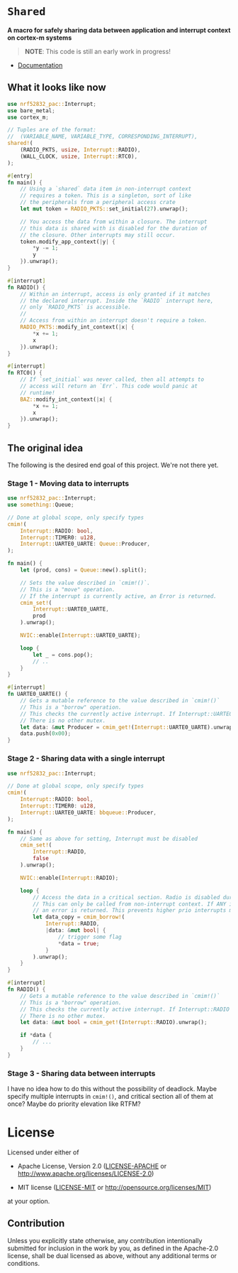 # `Shared`

**A macro for safely sharing data between application and interrupt context on cortex-m systems**

> **NOTE**: This code is still an early work in progress!

* [Documentation](https://docs.rs/uhr)

## What it looks like now

```rust
use nrf52832_pac::Interrupt;
use bare_metal;
use cortex_m;

// Tuples are of the format:
//  (VARIABLE_NAME, VARIABLE_TYPE, CORRESPONDING_INTERRUPT),
shared!(
    (RADIO_PKTS, usize, Interrupt::RADIO),
    (WALL_CLOCK, usize, Interrupt::RTC0),
);

#[entry]
fn main() {
    // Using a `shared` data item in non-interrupt context
    // requires a token. This is a singleton, sort of like
    // the peripherals from a peripheral access crate
    let mut token = RADIO_PKTS::set_initial(27).unwrap();

    // You access the data from within a closure. The interrupt
    // this data is shared with is disabled for the duration of
    // the closure. Other interrupts may still occur.
    token.modify_app_context(|y| {
        *y -= 1;
        y
    }).unwrap();
}

#[interrupt]
fn RADIO() {
    // Within an interrupt, access is only granted if it matches
    // the declared interrupt. Inside the `RADIO` interrupt here,
    // only `RADIO_PKTS` is accessible.
    //
    // Access from within an interrupt doesn't require a token.
    RADIO_PKTS::modify_int_context(|x| {
        *x += 1;
        x
    }).unwrap();
}

#[interrupt]
fn RTC0() {
    // If `set_initial` was never called, then all attempts to
    // access will return an `Err`. This code would panic at
    // runtime!
    BAZ::modify_int_context(|x| {
        *x += 1;
        x
    }).unwrap();
}
```

## The original idea

The following is the desired end goal of this project. We're not there yet.

### Stage 1 - Moving data to interrupts

```rust
use nrf52832_pac::Interrupt;
use something::Queue;

// Done at global scope, only specify types
cmim!(
    Interrupt::RADIO: bool,
    Interrupt::TIMER0: u128,
    Interrupt::UARTE0_UARTE: Queue::Producer,
);

fn main() {
    let (prod, cons) = Queue::new().split();

    // Sets the value described in `cmim!()`.
    // This is a "move" operation.
    // If the interrupt is currently active, an Error is returned.
    cmim_set!(
        Interrupt::UARTE0_UARTE,
        prod
    ).unwrap();

    NVIC::enable(Interrupt::UARTE0_UARTE);

    loop {
        let _ = cons.pop();
        // ..
    }
}

#[interrupt]
fn UARTE0_UARTE() {
    // Gets a mutable reference to the value described in `cmim!()`
    // This is a "borrow" operation.
    // This checks the currently active interrupt. If Interrupt::UARTE0_UARTE is not active, an error is returned
    // There is no other mutex.
    let data: &mut Producer = cmim_get!(Interrupt::UARTE0_UARTE).unwrap();
    data.push(0x00);
}
```

### Stage 2 - Sharing data with a single interrupt

```rust
use nrf52832_pac::Interrupt;

// Done at global scope, only specify types
cmim!(
    Interrupt::RADIO: bool,
    Interrupt::TIMER0: u128,
    Interrupt::UARTE0_UARTE: bbqueue::Producer,
);

fn main() {
    // Same as above for setting, Interrupt must be disabled
    cmim_set!(
        Interrupt::RADIO,
        false
    ).unwrap();

    NVIC::enable(Interrupt::RADIO);

    loop {
        // Access the data in a critical section. Radio is disabled during the closure
        // This can only be called from non-interrupt context. If ANY interrupt is active,
        // an error is returned. This prevents higher prio interrupts messing with the data
        let data_copy = cmim_borrow!(
            Interrupt::RADIO,
            |data: &mut bool| {
                // trigger some flag
                *data = true;
            }
        ).unwrap();
    }
}

#[interrupt]
fn RADIO() {
    // Gets a mutable reference to the value described in `cmim!()`
    // This is a "borrow" operation.
    // This checks the currently active interrupt. If Interrupt::RADIO is not active, an error is returned
    // There is no other mutex.
    let data: &mut bool = cmim_get!(Interrupt::RADIO).unwrap();

    if *data {
        // ...
    }
}
```

### Stage 3 - Sharing data between interrupts

I have no idea how to do this without the possibility of deadlock. Maybe specify multiple interrupts in `cmim!()`, and critical section all of them at once? Maybe do priority elevation like RTFM?


# License

Licensed under either of

- Apache License, Version 2.0 ([LICENSE-APACHE](LICENSE-APACHE) or
  http://www.apache.org/licenses/LICENSE-2.0)

- MIT license ([LICENSE-MIT](LICENSE-MIT) or http://opensource.org/licenses/MIT)

at your option.

## Contribution

Unless you explicitly state otherwise, any contribution intentionally submitted
for inclusion in the work by you, as defined in the Apache-2.0 license, shall be
dual licensed as above, without any additional terms or conditions.
